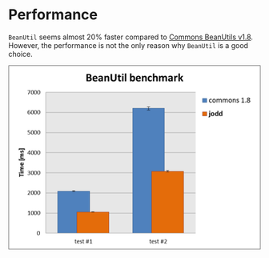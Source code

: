 # Performance

`BeanUtil` seems almost 20% faster compared to
[Commons BeanUtils v1.8](http://commons.apache.org/beanutils/).
However, the performance is not the only reason why `BeanUtil` is a good choice.

![BeanUtil performance test](beanutil-benchmark.png)
